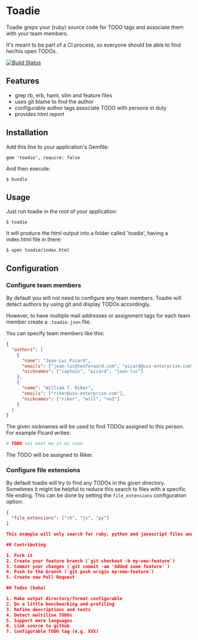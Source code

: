 # Toadie

Toadie greps your (ruby) source code for TODO tags and associate them with your team members.

It's meant to be part of a CI process, so everyone should be able to find her/his open TODOs.

[![Build Status](https://secure.travis-ci.org/xijo/toadie.png?branch=master)](https://travis-ci.org/xijo/toadie)

## Features

 - grep rb, erb, haml, slim and feature files
 - uses git blame to find the author
 - configurable author tags associate TODO with persons in duty
 - provides html report

## Installation

Add this line to your application's Gemfile:

    gem 'toadie', require: false

And then execute:

    $ bundle

## Usage

Just run toadie in the root of your application:

    $ toadie

It will produce the html output into a folder called 'toadie', having a index.html file in there:

    $ open toadie/index.html

## Configuration

### Configure team members

By default you will not need to configure any team members. Toadie will detect authors by using git and display TODOs accordingly.

However, to have multiple mail addresses or assignment tags for each team member create a `.toadie.json` file.

You can specify team members like this:

```json
{
  "authors": [
    {
      "name": "Jean-Luc Picard",
      "emails": ["jean-luc@tenforward.com", "picard@uss-enterprise.com"],
      "nicknames": ["captain", "picard", "jean-luc"]
    },
    {
      "name": "William T. Riker",
      "emails": ["riker@uss-enterprise.com"],
      "nicknames": ["riker", "will", "no1"]
    }
  ]
}
```

The given nicknames will be used to find TODOs assigned to this person. For example Picard writes:

```ruby
# TODO no1 meet me in my room
```

The TODO will be assigned to Riker.

### Configure file extensions

By default toadie will try to find any TODOs in the given directory. Sometimes it might be helpful to reduce this search to files with a specific file ending. This can be done by setting the `file_extensions` configuration option:

```json
{
  "file_extensions": ["rb", "js", "py"]
}

This example will only search for ruby, python and javascript files and skips e.g. log files.

## Contributing

1. Fork it
2. Create your feature branch (`git checkout -b my-new-feature`)
3. Commit your changes (`git commit -am 'Added some feature'`)
4. Push to the branch (`git push origin my-new-feature`)
5. Create new Pull Request

## Todos (haha)

1. Make output directory/format configurable
2. Do a little benchmarking and profiling
3. Refine descriptions and texts
4. Detect multiline TODOs
5. Support more languages
6. Link source to github
7. Configurable TODO tag (e.g. XXX)
